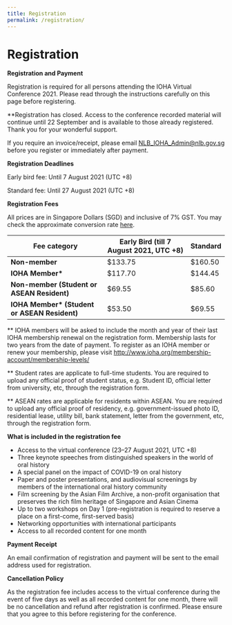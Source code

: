 ```yaml
---
title: Registration
permalink: /registration/
---
```

# Registration

<b>Registration and Payment </b>

Registration is required for all persons attending the IOHA Virtual Conference 2021. Please read through the instructions carefully on this page before registering.

**Registration has closed. Access to the conference recorded material will continue until 22 September and is available to those already registered. Thank you for your wonderful support.

If you require an invoice/receipt, please email <a href="mailto:NLB_IOHA_Admin@nlb.gov.sg"> NLB_IOHA_Admin@nlb.gov.sg</a>  before you register or immediately after payment.

<b>Registration Deadlines </b>

Early bird fee: Until 7 August 2021 (UTC +8) 

Standard fee: Until 27 August 2021 (UTC +8)

<b> Registration Fees </b>

All prices are in Singapore Dollars (SGD) and inclusive of 7% GST. You may check the approximate conversion rate [here](https://xe.com/currencyconverter/).



| <b>Fee category</b> | <b>Early Bird (till 7 August 2021, UTC +8)</b> | <b>Standard</b>|
| -------- | -------- | -------- |
| <b>Non-member</b>     | $133.75      | $160.50     |
| <b>IOHA Member*</b>     | $117.70     | $144.45     |
| <b>Non-member (Student or ASEAN Resident)</b>     | $69.55     | $85.60     |
| <b> IOHA Member* (Student or ASEAN Resident)</b>     | $53.50     | $69.55     |

** IOHA members will be asked to include the month and year of their last IOHA membership renewal on the registration form. Membership lasts for two years from the date of payment. To register as an IOHA member or renew your membership, please visit <a href="http://www.ioha.org/membership-account/membership-levels/">http://www.ioha.org/membership-account/membership-levels/</a>

** Student rates are applicate to full-time students. You are required to upload any official proof of student status, e.g. Student ID, official letter from university, etc, through the registration form.

** ASEAN rates are applicable for residents within ASEAN. You are required to upload any official proof of residency, e.g. government-issued photo ID, residential lease, utility bill, bank statement, letter from the government, etc, through the registration form.

<b>What is included in the registration fee</b>

<ul>
<li>Access to the virtual conference (23–27 August 2021, UTC +8)</li>
<li>Three keynote speeches from distinguished speakers in the world of oral history</li>
<li>A special panel on the impact of COVID-19 on oral history</li>
<li>Paper and poster presentations, and audiovisual screenings by members of the international oral history community</li>
<li>Film screening by the Asian Film Archive, a non-profit organisation that preserves the rich film heritage of Singapore and Asian Cinema</li>
<li>Up to two workshops on Day 1 (pre-registration is required to reserve a place on a first-come, first-served basis)</li>
<li>Networking opportunities with international participants</li>
<li>Access to all recorded content for one month</li></ul>

<b>Payment Receipt</b>

An email confirmation of registration and payment will be sent to the email address used for registration.

<b>Cancellation Policy</b>

As the registration fee includes access to the virtual conference during the event of five days as well as all recorded content for one month, there will be no cancellation and refund after registration is confirmed. Please ensure that you agree to this before registering for the conference.